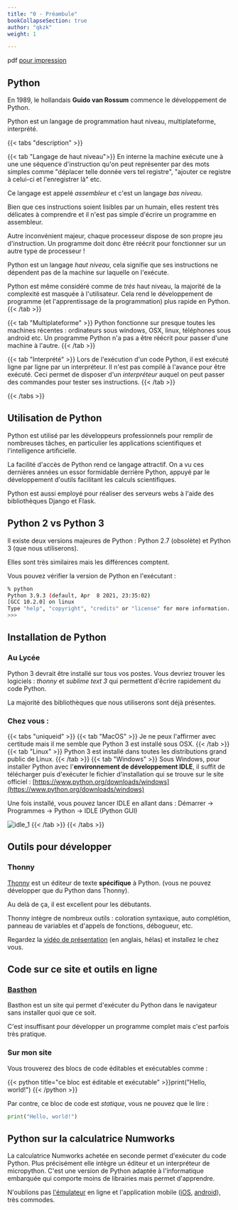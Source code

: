 ```yaml
---
title: "0 - Préambule"
bookCollapseSection: true
author: "qkzk"
weight: 1

---
```


pdf [pour impression](./preambule.pdf)


## Python

En 1989, le hollandais **Guido van Rossum** commence le développement de Python.

Python est un langage de programmation haut niveau, multiplateforme, interprété.


{{< tabs "description" >}}

{{< tab "Langage de haut niveau">}}
En interne la machine exécute une à une une séquence d'instruction qu'on peut
représenter par des mots simples comme "déplacer telle donnée vers tel registre",
"ajouter ce registre à celui-ci et l'enregistrer là" etc.

Ce langage est appelé _assembleur_ et c'est un langage _bas niveau_.

Bien que ces instructions soient lisibles par un humain, elles restent très
délicates à comprendre et il n'est pas simple d'écrire un programme en
assembleur.

Autre inconvénient majeur, chaque processeur dispose de son propre jeu
d'instruction. Un programme doit donc être réécrit pour fonctionner sur
un autre type de processeur !

Python est un langage _haut niveau_, cela signifie que ses instructions
ne dépendent pas de la machine sur laquelle on l'exécute.

Python est même considéré comme de _très_ haut niveau, la majorité
de la complexité est masquée à l'utilisateur. Cela rend le développement
de programme (et l'apprentissage de la programmation) plus rapide en Python.
{{< /tab >}}

{{< tab "Multiplateforme" >}}
Python fonctionne sur presque toutes les machines récentes : ordinateurs
sous windows, OSX, linux, téléphones sous android etc. Un programme Python
n'a pas a être réécrit pour passer d'une machine à l'autre.
{{< /tab >}}

{{< tab "Interprété" >}}
Lors de l'exécution d'un code Python, il est exécuté ligne par ligne
par un interpréteur. Il n'est pas compilé à l'avance pour être exécuté.
Ceci permet de disposer d'un _interpréteur_ auquel on peut passer
des commandes pour tester ses instructions.
{{< /tab >}}

{{< /tabs >}}

## Utilisation de Python

Python est utilisé par les développeurs professionnels pour remplir de nombreuses
tâches, en particulier les applications scientifiques et l'intelligence 
artificielle.

La facilité d'accès de Python rend ce langage attractif. On a vu ces dernières
années un essor formidable derrière Python, appuyé par le développement
d'outils facilitant les calculs scientifiques.

Python est aussi employé pour réaliser des serveurs webs à l'aide des bibliothèques
Django et Flask.


## Python 2 vs Python 3

Il existe deux versions majeures de Python : Python 2.7 (obsolète) et Python 3 (que nous utiliserons).

Elles sont très similaires mais les différences comptent.

Vous pouvez vérifier la version de Python en l'exécutant :

```bash
% python
Python 3.9.3 (default, Apr  8 2021, 23:35:02)
[GCC 10.2.0] on linux
Type "help", "copyright", "credits" or "license" for more information.
>>>
```


## Installation de Python

### Au Lycée

Python 3 devrait être installé sur tous vos postes. Vous devriez trouver les
logiciels : _thonny_ et _sublime text 3_ qui permettent d'êcrire rapidement du
code Python.

La majorité des bibliothèques que nous utiliserons sont déjà présentes.


### Chez vous :

{{< tabs "uniqueid" >}}
{{< tab "MacOS" >}}
Je ne peux l'affirmer avec certitude mais il me semble que Python 3 est
installé sous OSX.
{{< /tab >}}
{{< tab "Linux" >}}
Python 3 est installé dans toutes les distributions grand public de Linux.
{{< /tab >}}
{{< tab "Windows" >}}
Sous Windows, pour installer Python avec l'**environnement de développement
IDLE**, il suffit de télécharger puis d'exécuter le fichier d'installation qui
se trouve sur le site officiel :
[https://www.python.org/downloads/windows](https://www.python.org/downloads/windows)

Une fois installé, vous pouvez lancer IDLE en allant dans :
Démarrer → Programmes → Python → IDLE (Python GUI)

![idle_1](/uploads/uploads/2017/04/idle_1.png)
{{< /tab >}}
{{< /tabs >}}



## Outils pour développer


### Thonny

[Thonny](https://thonny.org/) est un éditeur de texte **spécifique** à Python.
(vous ne pouvez développer que du Python dans Thonny).

Au delà de ça, il est excellent pour les débutants.

Thonny intègre de nombreux outils : coloration syntaxique, auto complétion,
panneau de variables et d'appels de fonctions, débogueur, etc.

Regardez la [vidéo de présentation](https://youtu.be/nwIgxrXP-X4) (en anglais, hélas) et installez le chez vous.

## Code sur ce site et outils en ligne


### [Basthon](https://console.basthon.fr/)

Basthon est un site qui permet d'exécuter du Python dans le navigateur sans installer quoi que ce soit.

C'est insuffisant pour développer un programme complet mais c'est parfois très pratique.

### Sur mon site

Vous trouverez des blocs de code éditables et exécutables comme :

{{< python title="ce bloc est éditable et exécutable" >}}print("Hello, world!")
{{< /python >}}

Par contre, ce bloc de code est _statique_, vous ne pouvez que le lire :

```python
print("Hello, world!")
```


## Python sur la calculatrice Numworks

La calculatrice Numworks achetée en seconde permet d'exécuter du code Python.
Plus précisément elle intègre un éditeur et un interpréteur de micropython.
C'est une version de Python adaptée à l'informatique embarquée qui comporte
moins de librairies mais permet d'apprendre.

N'oublions pas [l'émulateur](https://www.numworks.com/fr/simulateur/) en ligne
et l'application mobile ([iOS](https://apps.apple.com/fr/app/calculatrice-numworks/id1456585807), [android](https://play.google.com/store/apps/details?id=com.numworks.calculator&hl=fr&gl=US)), très commodes.



